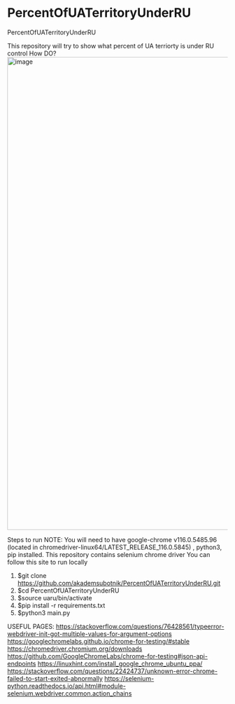 # PercentOfUATerritoryUnderRU
PercentOfUATerritoryUnderRU

This repository will try to show what percent of UA terriorty is under RU control
How DO?
<img width="1080" alt="image" src="https://github.com/akademsubotnik/PercentOfUATerritoryUnderRU/assets/44036625/c5fbd3af-6ec0-4786-ad96-80a63504f44d">

Steps to run 
NOTE: You will need to have google-chrome v116.0.5485.96 (located in chromedriver-linux64/LATEST_RELEASE_116.0.5845) , python3, pip installed.  This repository contains selenium chrome driver
You can follow this site to run locally
  1. $git clone https://github.com/akademsubotnik/PercentOfUATerritoryUnderRU.git
  2. $cd PercentOfUATerritoryUnderRU
  3. $source uaru/bin/activate
  4. $pip install -r requirements.txt
  5. $python3 main.py


USEFUL PAGES:
https://stackoverflow.com/questions/76428561/typeerror-webdriver-init-got-multiple-values-for-argument-options
https://googlechromelabs.github.io/chrome-for-testing/#stable
https://chromedriver.chromium.org/downloads
https://github.com/GoogleChromeLabs/chrome-for-testing#json-api-endpoints
https://linuxhint.com/install_google_chrome_ubuntu_ppa/
https://stackoverflow.com/questions/22424737/unknown-error-chrome-failed-to-start-exited-abnormally
https://selenium-python.readthedocs.io/api.html#module-selenium.webdriver.common.action_chains
